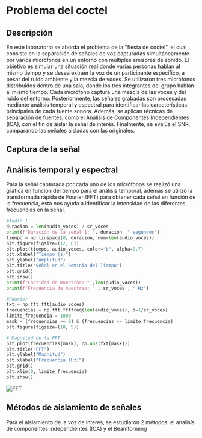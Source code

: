 # Problema del coctel 
## Descripción 

En este laboratorio se aborda el problema de la "fiesta de coctel", el cual consiste en la separación de señales de voz capturadas simultáneamente por varios micrófonos en un entorno con múltiples emisores de sonido. El objetivo es simular una situación real donde varias personas hablan al mismo tiempo y se desea extraer la voz de un participante específico, a pesar del ruido ambiente y la mezcla de voces.
Se utilizaron tres micrófonos distribuidos dentro de una sala, donde los tres integrantes del grupo hablan al mismo tiempo. Cada micrófono captura una mezcla de las voces y del ruido del entorno. Posteriormente, las señales grabadas son procesadas mediante análisis temporal y espectral para identificar las características principales de cada fuente sonora.
Además, se aplican técnicas de separación de fuentes, como el Análisis de Componentes Independientes (ICA), con el fin de aislar la señal de interés. Finalmente, se evalúa el SNR, comparando las señales aisladas con las originales.

## Captura de la señal 

## Análisis temporal y espectral
Para la señal capturada por cada uno de los micrófonos se realizó una gráfica en función del tiempo para el análisis temporal, además se utilizó la transformada rápida de Fourier
(FFT) para obtener cada señal en función de la frecuencia, esta nos ayuda a identificar la intensidad de las diferentes frecuencias en la señal.

```python
#Audio 1
duracion = len(audio_voces) / sr_voces
print(f"Duración de la señal 1: ", duracion ," segundos")
tiempo = np.linspace(0, duracion, num=len(audio_voces))
plt.figure(figsize=(12, 6))
plt.plot(tiempo, audio_voces, color="b", alpha=0.7)
plt.xlabel("Tiempo (s)")
plt.ylabel("Amplitud")
plt.title("Señal en el Dominio del Tiempo")
plt.grid()
plt.show()
print(f"Cantidad de muestras: " ,len(audio_voces))
print(f"Frecuencia de muestreo: " , sr_voces , " Hz")

#Fourier
fxt = np.fft.fft(audio_voces)
frecuencias = np.fft.fftfreq(len(audio_voces), d=1/sr_voces)
limite_frecuencia = 1000
mask = (frecuencias >= 0) & (frecuencias <= limite_frecuencia)
plt.figure(figsize=(10, 5))

# Magnitud de la FFT
plt.plot(frecuencias[mask], np.abs(fxt[mask]))
plt.title("FFT")
plt.ylabel("Magnitud")
plt.xlabel("Frecuencia (Hz)")
plt.grid()
plt.xlim(0, limite_frecuencia)  
plt.show()
```

![FFT](https://github.com/user-attachments/assets/1cf3ed33-85b6-4c74-a5f9-1fa2c5502331)

## Métodos de aislamiento de señales
Para el aislamiento de la voz de interés, se estudiaron 2 métodos: el analisís de componentes independientes (ICA) y el Beamforming

